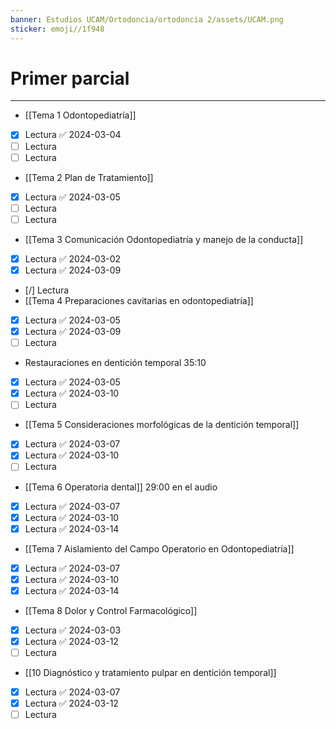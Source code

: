 ```yaml
---
banner: Estudios UCAM/Ortodoncia/ortodoncia 2/assets/UCAM.png
sticker: emoji//1f948
---
```

# Primer parcial
___
- [[Tema 1 Odontopediatría]]
- [x] Lectura ✅ 2024-03-04
- [ ] Lectura
- [ ] Lectura
- [[Tema 2 Plan de Tratamiento]]
- [x] Lectura ✅ 2024-03-05
- [ ] Lectura
- [ ] Lectura
- [[Tema 3 Comunicación Odontopediatría y manejo de la conducta]]
- [x] Lectura ✅ 2024-03-02
- [x] Lectura ✅ 2024-03-09
- [/] Lectura
- [[Tema 4 Preparaciones cavitarias en odontopediatría]]
- [x] Lectura ✅ 2024-03-05
- [x] Lectura ✅ 2024-03-09
- [ ] Lectura
- Restauraciones en dentición temporal 35:10
- [x] Lectura ✅ 2024-03-05
- [x] Lectura ✅ 2024-03-10
- [ ] Lectura
- [[Tema 5 Consideraciones morfológicas de la dentición temporal]]
- [x] Lectura ✅ 2024-03-07
- [x] Lectura ✅ 2024-03-10
- [ ] Lectura
- [[Tema 6 Operatoria dental]] 29:00 en el audio
- [x] Lectura ✅ 2024-03-07
- [x] Lectura ✅ 2024-03-10
- [x] Lectura ✅ 2024-03-14
- [[Tema 7 Aislamiento del Campo Operatorio en Odontopediatría]]
- [x] Lectura ✅ 2024-03-07
- [x] Lectura ✅ 2024-03-10
- [x] Lectura ✅ 2024-03-14
- [[Tema 8 Dolor y Control Farmacológico]]
- [x] Lectura ✅ 2024-03-03
- [x] Lectura ✅ 2024-03-12
- [ ] Lectura
- [[10 Diagnóstico y tratamiento pulpar en dentición temporal]]
- [x] Lectura ✅ 2024-03-07
- [x] Lectura ✅ 2024-03-12
- [ ] Lectura